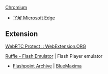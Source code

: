 
[Chromium](https://www.chromium.org/Home/)
- [了解 Microsoft Edge](https://www.microsoft.com/zh-cn/edge)

## Extension

[WebRTC Protect :: WebExtension.ORG](https://webextension.org/listing/webrtc-protect.html)

[Ruffle - Flash Emulator](https://ruffle.rs/) | Flash Player emulator
- [Flashpoint Archive](https://flashpointarchive.org/) | [BlueMaxima](https://bluemaxima.org/)